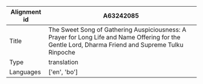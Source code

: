 |Alignment id | A63242085
| --- | --- 
|Title | The Sweet Song of Gathering Auspiciousness: A Prayer for Long Life and Name Offering for the Gentle Lord, Dharma Friend and Supreme Tulku Rinpoche 
|Type | translation
|Languages | ['en', 'bo']